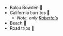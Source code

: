* Balou Bowden 🐶
* California burritos 🌯
  * _Note, only [Roberto's](https://www.robertos-sd.com/)_
* Beach 🌴
* Road trips 🚙
